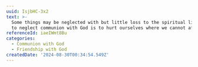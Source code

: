 ```yaml
---
uuid: IsjbHC-3x2
text: >-
  Some things may be neglected with but little loss to the spiritual life, but
  to neglect communion with God is to hurt ourselves where we cannot afford it.
referenceId: iaeIWmt8Bu
categories:
  - Communion with God
  - Friendship with God
createdDate: '2024-08-30T00:34:54.549Z'
---
```


